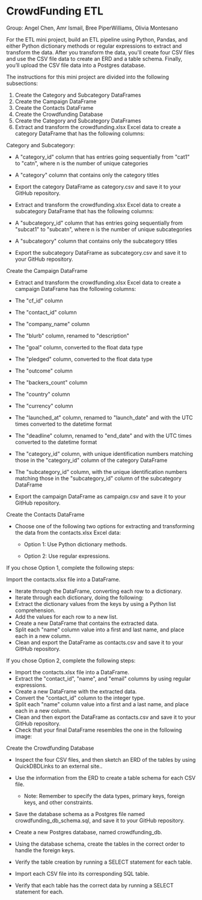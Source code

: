 # CrowdFunding ETL

Group: Angel Chen, Amr Ismail, Bree PiperWilliams, Olivia Montesano

For the ETL mini project, build an ETL pipeline using Python, Pandas, and either Python dictionary methods or regular expressions to extract and transform the data. After you transform the data, you'll create four CSV files and use the CSV file data to create an ERD and a table schema. Finally, you’ll upload the CSV file data into a Postgres database.

The instructions for this mini project are divided into the following subsections:

1. Create the Category and Subcategory DataFrames
2. Create the Campaign DataFrame
3. Create the Contacts DataFrame
4. Create the Crowdfunding Database
5. Create the Category and Subcategory DataFrames
6. Extract and transform the crowdfunding.xlsx Excel data to create a category DataFrame that has the following columns:

Category and Subcategory: 
- A "category_id" column that has entries going sequentially from "cat1" to "catn", where n is the number of unique categories

- A "category" column that contains only the category titles

- Export the category DataFrame as category.csv and save it to your GitHub repository.

- Extract and transform the crowdfunding.xlsx Excel data to create a subcategory DataFrame that has the following columns:

- A "subcategory_id" column that has entries going sequentially from "subcat1" to "subcatn", where n is the number of unique subcategories

- A "subcategory" column that contains only the subcategory titles

- Export the subcategory DataFrame as subcategory.csv and save it to your GitHub repository.

Create the Campaign DataFrame
- Extract and transform the crowdfunding.xlsx Excel data to create a campaign DataFrame has the following columns:

- The "cf_id" column

- The "contact_id" column

- The "company_name" column

- The "blurb" column, renamed to "description"

- The "goal" column, converted to the float data type

- The "pledged" column, converted to the float data type

- The "outcome" column

- The "backers_count" column

- The "country" column

- The "currency" column

- The "launched_at" column, renamed to "launch_date" and with the UTC times converted to the datetime format

- The "deadline" column, renamed to "end_date" and with the UTC times converted to the datetime format

- The "category_id" column, with unique identification numbers matching those in the "category_id" column of the category DataFrame

- The "subcategory_id" column, with the unique identification numbers matching those in the "subcategory_id" column of the subcategory DataFrame

- Export the campaign DataFrame as campaign.csv and save it to your GitHub repository.

Create the Contacts DataFrame
- Choose one of the following two options for extracting and transforming the data from the contacts.xlsx Excel data:

  - Option 1: Use Python dictionary methods.

  - Option 2: Use regular expressions.

If you chose Option 1, complete the following steps:

Import the contacts.xlsx file into a DataFrame.
- Iterate through the DataFrame, converting each row to a dictionary.
- Iterate through each dictionary, doing the following:
- Extract the dictionary values from the keys by using a Python list comprehension.
- Add the values for each row to a new list.
- Create a new DataFrame that contains the extracted data.
- Split each "name" column value into a first and last name, and place each in a new column.
- Clean and export the DataFrame as contacts.csv and save it to your GitHub repository.

If you chose Option 2, complete the following steps:
- Import the contacts.xlsx file into a DataFrame.
- Extract the "contact_id", "name", and "email" columns by using regular expressions.
- Create a new DataFrame with the extracted data.
- Convert the "contact_id" column to the integer type.
- Split each "name" column value into a first and a last name, and place each in a new column.
- Clean and then export the DataFrame as contacts.csv and save it to your GitHub repository.
- Check that your final DataFrame resembles the one in the following image:

Create the Crowdfunding Database
- Inspect the four CSV files, and then sketch an ERD of the tables by using QuickDBDLinks to an external site..

- Use the information from the ERD to create a table schema for each CSV file.

   - Note: Remember to specify the data types, primary keys, foreign keys, and other constraints.

- Save the database schema as a Postgres file named crowdfunding_db_schema.sql, and save it to your GitHub repository.

- Create a new Postgres database, named crowdfunding_db.

- Using the database schema, create the tables in the correct order to handle the foreign keys.

- Verify the table creation by running a SELECT statement for each table.

- Import each CSV file into its corresponding SQL table.

- Verify that each table has the correct data by running a SELECT statement for each.
